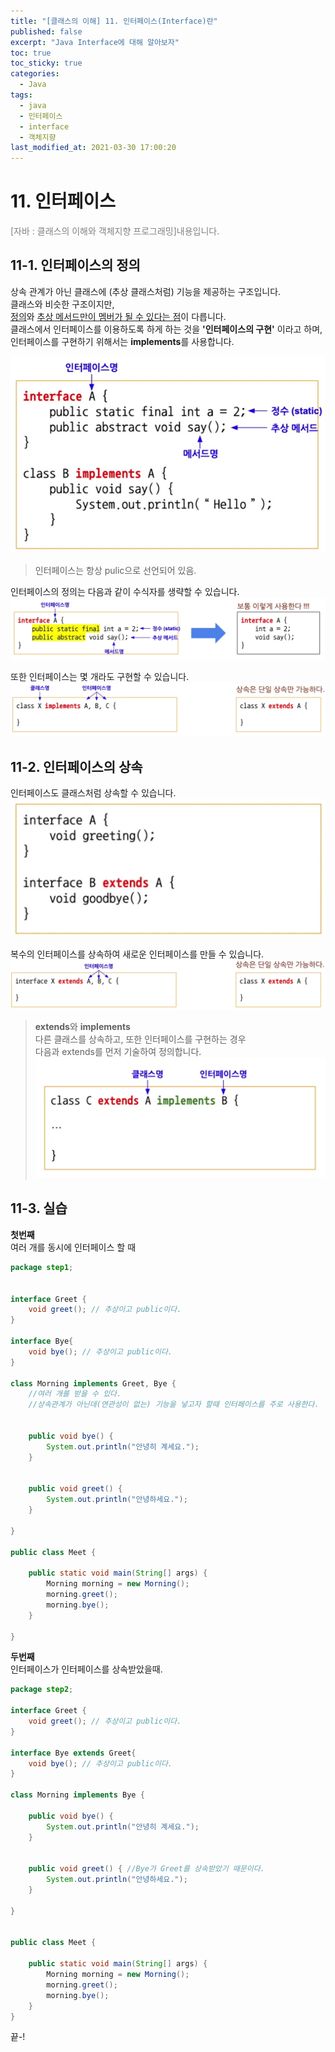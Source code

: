 ```yaml
---
title: "[클래스의 이해] 11. 인터페이스(Interface)란"
published: false
excerpt: "Java Interface에 대해 알아보자"
toc: true
toc_sticky: true 
categories:
  - Java
tags:
  - java
  - 인터페이스
  - interface
  - 객체지향
last_modified_at: 2021-03-30 17:00:20
---
```


# 11. 인터페이스
<span style="color:grey">[자바 : 클래스의 이해와 객체지향 프로그래밍]내용입니다.</span>
  
## 11-1. 인터페이스의 정의  
상속 관계가 아닌 클래스에 (추상 클래스처럼) 기능을 제공하는 구조입니다.  
클래스와 비슷한 구조이지만,  
<u>정의</u>와 <u>추상 메서드만이 멤버가 될 수 있다는 점</u>이 다릅니다.  
클래스에서 인터페이스를 이용하도록 하게 하는 것을 **'인터페이스의 구현'** 이라고 하며,  
인터페이스를 구현하기 위해서는 **implements**를 사용합니다.

![이미지](/assets/images/Java_클래스의_이해/11강/interface1.png)
> 인터페이스는 항상 pulic으로 선언되어 있음.  
  
인터페이스의 정의는 다음과 같이 수식자를 생략할 수 있습니다.
![이미지](/assets/images/Java_클래스의_이해/11강/interface2.png)
  
또한 인터페이스는 몇 개라도 구현할 수 있습니다.
![이미지](/assets/images/Java_클래스의_이해/11강/interface3.png)

## 11-2. 인터페이스의 상속
인터페이스도 클래스처럼 상속할 수 있습니다.
![이미지](/assets/images/Java_클래스의_이해/11강/interface4.png)
  
복수의 인터페이스를 상속하여 새로운 인터페이스를 만들 수 있습니다.
![이미지](/assets/images/Java_클래스의_이해/11강/interface5.png)
  
>**extends**와 **implements**  
다른 클래스를 상속하고, 또한 인터페이스를 구현하는 경우  
다음과 extends를 먼저 기술하여 정의합니다.  
![이미지](/assets/images/Java_클래스의_이해/11강/interface6.png)

## 11-3. 실습

**첫번째**  
여러 개를 동시에 인터페이스 할 때
```java
package step1;


interface Greet {
	void greet(); // 추상이고 public이다.
}

interface Bye{
	void bye(); // 추상이고 public이다.
}

class Morning implements Greet, Bye {
	//여러 개를 받을 수 있다.
	//상속관계가 아닌데(연관성이 없는) 기능을 넣고자 할때 인터페이스를 주로 사용한다.

	
	public void bye() {
		System.out.println("안녕히 계세요.");
	}

	
	public void greet() {
		System.out.println("안녕하세요.");
	}
	
}

public class Meet {

	public static void main(String[] args) {
		Morning morning = new Morning();
		morning.greet();
		morning.bye();
	}

}

```

**두번째**  
인터페이스가 인터페이스를 상속받았을때.
```java
package step2;

interface Greet {
	void greet(); // 추상이고 public이다.
}

interface Bye extends Greet{
	void bye(); // 추상이고 public이다.
}

class Morning implements Bye {
	
	public void bye() {
		System.out.println("안녕히 계세요.");
	}

	
	public void greet() { //Bye가 Greet를 상속받았기 때문이다.
		System.out.println("안녕하세요.");
	}
	
}


public class Meet {

	public static void main(String[] args) {
		Morning morning = new Morning();
		morning.greet();
		morning.bye();
	}
}

```

  

끝-!